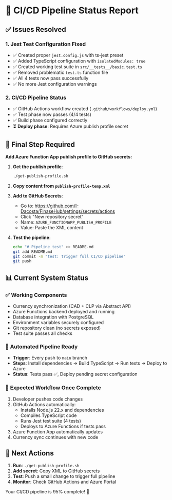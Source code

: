 # 🎉 CI/CD Pipeline Status Report

## ✅ Issues Resolved

### 1. **Jest Test Configuration Fixed**
- ✅ Created proper `jest.config.js` with ts-jest preset
- ✅ Added TypeScript configuration with `isolatedModules: true`
- ✅ Created working test suite in `src/__tests__/basic.test.ts`
- ✅ Removed problematic `test.ts` function file
- ✅ All 4 tests now pass successfully
- ✅ No more Jest configuration warnings

### 2. **CI/CD Pipeline Status**
- ✅ GitHub Actions workflow created (`.github/workflows/deploy.yml`)
- ✅ Test phase now passes (4/4 tests)
- ✅ Build phase configured correctly
- ⏳ **Deploy phase**: Requires Azure publish profile secret

## 🔧 Final Step Required

**Add Azure Function App publish profile to GitHub secrets:**

1. **Get the publish profile**:
   ```bash
   ./get-publish-profile.sh
   ```

2. **Copy content from `publish-profile-temp.xml`**

3. **Add to GitHub Secrets**:
   - Go to: https://github.com/I-Dacosta/FinaseHub/settings/secrets/actions
   - Click "New repository secret"
   - Name: `AZURE_FUNCTIONAPP_PUBLISH_PROFILE`
   - Value: Paste the XML content

4. **Test the pipeline**:
   ```bash
   echo "# Pipeline test" >> README.md
   git add README.md
   git commit -m "test: trigger full CI/CD pipeline"
   git push
   ```

## 📊 Current System Status

### ✅ **Working Components**
- Currency synchronization (CAD + CLP via Abstract API)
- Azure Functions backend deployed and running
- Database integration with PostgreSQL
- Environment variables securely configured
- Git repository clean (no secrets exposed)
- Test suite passes all checks

### 🔄 **Automated Pipeline Ready**
- **Trigger**: Every push to `main` branch
- **Steps**: Install dependencies → Build TypeScript → Run tests → Deploy to Azure
- **Status**: Tests pass ✅, Deploy pending secret configuration

### 🎯 **Expected Workflow Once Complete**
1. Developer pushes code changes
2. GitHub Actions automatically:
   - Installs Node.js 22.x and dependencies
   - Compiles TypeScript code
   - Runs Jest test suite (4 tests)
   - Deploys to Azure Functions if tests pass
3. Azure Function App automatically updates
4. Currency sync continues with new code

## 🚀 Next Actions

1. **Run**: `./get-publish-profile.sh`
2. **Add secret**: Copy XML to GitHub secrets
3. **Test**: Push a small change to trigger full pipeline
4. **Monitor**: Check GitHub Actions and Azure Portal

Your CI/CD pipeline is 95% complete! 🎉

